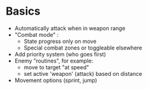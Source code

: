 # Basics
* Automatically attack when in weapon range
* "Combat mode" : 
  * State progress only on move
  * Special combat zones or toggleable elsewhere
* Add priority system (who goes first)
* Enemy "routines", for example:
  * move to target "at speed"
  * set active 'weapon' (attack) based on distance
* Movement options (sprint, jump)